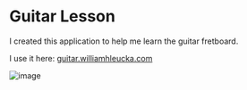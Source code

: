 # Guitar Lesson

I created this application to help me learn the guitar fretboard.

I use it here: <a href='https://guitar.williamhleucka.com/'>guitar.williamhleucka.com</a>

![image](https://github.com/user-attachments/assets/74c1fa00-1154-4298-aa93-84b47002af6a)
